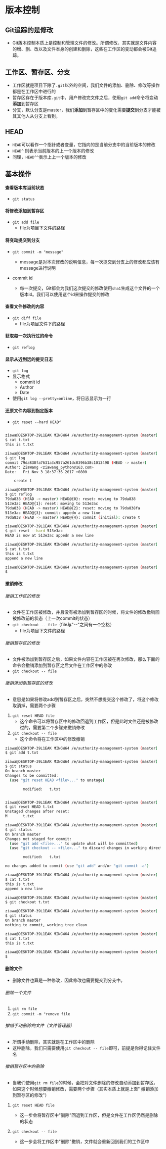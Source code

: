 # 版本控制


## Git追踪的是修改
- Git版本控制本质上是控制和管理文件的修改。所谓修改，其实就是文件内容的增、删、改以及文件本身的创建和删除，这些在工作区的变动都会被Git追踪。



## 工作区、暂存区、分支
- 工作区就是项目下除了`.git`以外的空间，我们文件的添加、删除、修改等操作都是在工作区中进行的
- 暂存区存在于版本库`.git`中，用户修改完文件之后，使用`git add`命令将变动**添加**到暂存区
- 分支，默认分支是master，我们**添加**到暂存区中的变化需要**提交**到分支才能被其其他人从分支上看到。

## HEAD
- `HEAD`可以看作一个指针或者变量，它指向的是当前分支中的当前版本的修改
- `HEAD^` 则表示当前版本的上一个版本的修改
- 同理，`HEAD^^`表示上上一个版本的修改


## 基本操作

#### 查看版本库当前状态
- `git status	`

#### 将修改添加到暂存区
- `git add file`
	- file为项目下文件的路径

#### 将变动提交到分支
- `git commit -m "message"`
	- message是对本次修改的说明信息，每一次提交到分支上的修改都应该有message进行说明


- commit id
	- 每一次提交，Git都会为我们这次提交的修改使用`sha1`生成这个文件的一个版本id。我们可以使用这个id来操作提交的修改



#### 查看文件修改的内容
- `git diff file`
	- file为项目文件下的路径



#### 获取每一次执行过的命令
- `git reflog`


#### 显示从近到远的提交日志
- `git log`
- 显示格式
	- commit id
	- Author
	- Date
- 使用`git log --pretty=online`，将日志显示为一行

#### 还原文件内容到指定版本
- `git reset --hard HEAD^`


```bash

ziawa@DESKTOP-39L1EAK MINGW64 /e/authority-management-system (master)
$ cat t.txt
this is t.txt

ziawa@DESKTOP-39L1EAK MINGW64 /e/authority-management-system (master)
$ git log
commit 79da838fa7631a3c957a261dc0396b38c1013498 (HEAD -> master)
Author: ZiaWang <ziawang_python@163.com>
Date:   Fri Nov 3 18:37:36 2017 +0800

    create t

ziawa@DESKTOP-39L1EAK MINGW64 /e/authority-management-system (master)
$ git reflog
79da838 (HEAD -> master) HEAD@{0}: reset: moving to 79da838
513e3ac HEAD@{1}: reset: moving to 513e3ac
79da838 (HEAD -> master) HEAD@{2}: reset: moving to 79da838fa
513e3ac HEAD@{3}: commit: appedn a new line
79da838 (HEAD -> master) HEAD@{4}: commit (initial): create t

ziawa@DESKTOP-39L1EAK MINGW64 /e/authority-management-system (master)
$ git reset --hard 513e3ac
HEAD is now at 513e3ac appedn a new line

ziawa@DESKTOP-39L1EAK MINGW64 /e/authority-management-system (master)
$ cat t.txt
this is t.txt
append a new line

ziawa@DESKTOP-39L1EAK MINGW64 /e/authority-management-system (master)
$
```

#### 撤销修改
###### 撤销工作区的修改
- 文件在工作区被修改，并且没有被添加到暂存区的时候，将文件的修改撤销回被修改前的状态（上一次commit的状态）
- `git checkout -- file`（file与"--"之间有一个空格）
	- file为项目下文件的路径

###### 撤销暂存区的修改
- 文件被添加到暂存区之后，如果文件内容在工作区被在再次修改，那么下面的命令会撤销添加到暂存区之后文件在工作区中的修改
- `git checkout -- file`


###### 撤销添加到暂存区的修改
- 意思是如果将修改add到暂存区之后，突然不想提交这个修改了，将这个修改取消掉，需要两个步骤

1. `git reset HEAD file`
	- 这个命令可以将暂存区中的修改回退到工作区，但是此时文件还是被修改过的，需要第二个步骤来撤销修改
2. `git checkout -- file`
	- 这个命令将在工作区中的修改撤销

```bash
ziawa@DESKTOP-39L1EAK MINGW64 /e/authority-management-system (master)
$ git add t.txt

ziawa@DESKTOP-39L1EAK MINGW64 /e/authority-management-system (master)
$ git status
On branch master
Changes to be committed:
  (use "git reset HEAD <file>..." to unstage)

        modified:   t.txt


ziawa@DESKTOP-39L1EAK MINGW64 /e/authority-management-system (master)
$ git reset HEAD t.txt
Unstaged changes after reset:
M       t.txt

ziawa@DESKTOP-39L1EAK MINGW64 /e/authority-management-system (master)
$ git status
On branch master
Changes not staged for commit:
  (use "git add <file>..." to update what will be committed)
  (use "git checkout -- <file>..." to discard changes in working directory)

        modified:   t.txt

no changes added to commit (use "git add" and/or "git commit -a")

ziawa@DESKTOP-39L1EAK MINGW64 /e/authority-management-system (master)
$ cat t.txt
this is t.txt
append a new line

ziawa@DESKTOP-39L1EAK MINGW64 /e/authority-management-system (master)
$ git checkout t.txt

ziawa@DESKTOP-39L1EAK MINGW64 /e/authority-management-system (master)
$ git status
On branch master
nothing to commit, working tree clean

ziawa@DESKTOP-39L1EAK MINGW64 /e/authority-management-system (master)
$ cat t.txt
this is t.txt

ziawa@DESKTOP-39L1EAK MINGW64 /e/authority-management-system (master)
$

```


#### 删除文件
- 删除文件也算是一种修改，因此修改也需要提交到分支中。

###### 删除一个文件
1. `git rm file`
2. `git commit -m "remove file`

###### 撤销手动删除的文件（文件管理器）
- 所谓手动删除，其实就是在工作区中的删除
- 这种删除，我们只需要使用`git checkout -- file`即可，前提是你得记住文件名


###### 撤销暂存区中的删除
- 当我们使用`git rm file`的时候，会把对文件删除的修改自动添加到暂存区，如果这个时候想要撤销修改，需要两个步骤（其实本质上就是上面" 撤销添加到暂存区的修改"）

1. `git reset HEAD file`
	- 这一步会将暂存区中"删除"回退到工作区，但是文件在工作区仍然是删除的状态

2. `git checkout -- file`
	- 这一步会将工作区中"删除"撤销，文件就会重新回到我们的工作区中







